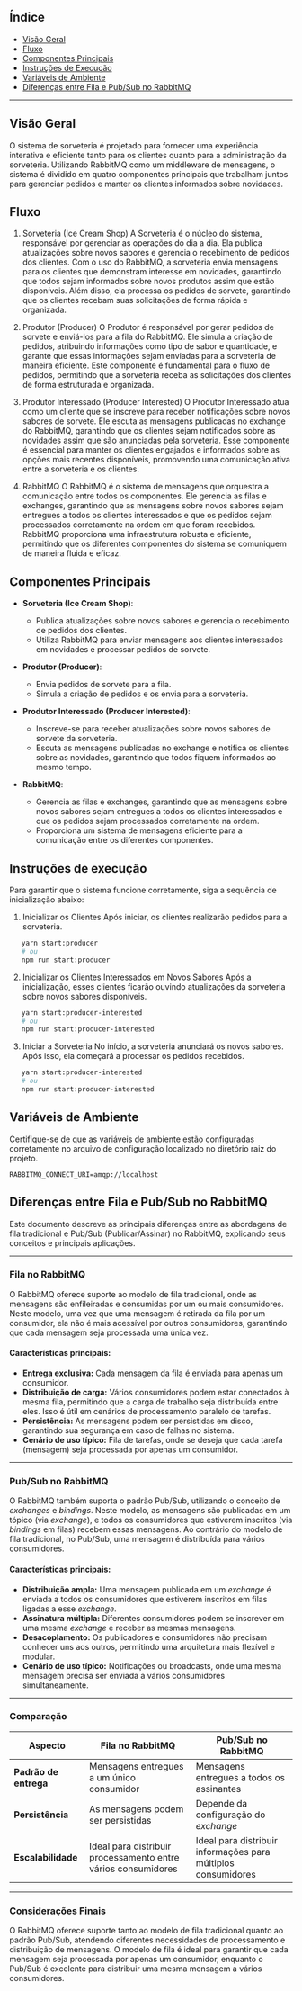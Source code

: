 ## Índice

- [Visão Geral](#visão-geral)
- [Fluxo](#fluxo)
- [Componentes Principais](#componentes-principais)
- [Instruções de Execução](#instruções-de-execução)
- [Variáveis de Ambiente](#variáveis-de-Ambiente)
- [Diferenças entre Fila e Pub/Sub no RabbitMQ](#diferenças-entre-fila-e-pubsub-no-rabbitmq)

---

## Visão Geral

O sistema de sorveteria é projetado para fornecer uma experiência interativa e eficiente tanto para os clientes quanto para a administração da sorveteria. Utilizando RabbitMQ como um middleware de mensagens, o sistema é dividido em quatro componentes principais que trabalham juntos para gerenciar pedidos e manter os clientes informados sobre novidades.

## Fluxo

1. Sorveteria (Ice Cream Shop)
   A Sorveteria é o núcleo do sistema, responsável por gerenciar as operações do dia a dia. Ela publica atualizações sobre novos sabores e gerencia o recebimento de pedidos dos clientes. Com o uso do RabbitMQ, a sorveteria envia mensagens para os clientes que demonstram interesse em novidades, garantindo que todos sejam informados sobre novos produtos assim que estão disponíveis. Além disso, ela processa os pedidos de sorvete, garantindo que os clientes recebam suas solicitações de forma rápida e organizada.

2. Produtor (Producer)
   O Produtor é responsável por gerar pedidos de sorvete e enviá-los para a fila do RabbitMQ. Ele simula a criação de pedidos, atribuindo informações como tipo de sabor e quantidade, e garante que essas informações sejam enviadas para a sorveteria de maneira eficiente. Este componente é fundamental para o fluxo de pedidos, permitindo que a sorveteria receba as solicitações dos clientes de forma estruturada e organizada.

3. Produtor Interessado (Producer Interested)
   O Produtor Interessado atua como um cliente que se inscreve para receber notificações sobre novos sabores de sorvete. Ele escuta as mensagens publicadas no exchange do RabbitMQ, garantindo que os clientes sejam notificados sobre as novidades assim que são anunciadas pela sorveteria. Esse componente é essencial para manter os clientes engajados e informados sobre as opções mais recentes disponíveis, promovendo uma comunicação ativa entre a sorveteria e os clientes.

4. RabbitMQ
   O RabbitMQ é o sistema de mensagens que orquestra a comunicação entre todos os componentes. Ele gerencia as filas e exchanges, garantindo que as mensagens sobre novos sabores sejam entregues a todos os clientes interessados e que os pedidos sejam processados corretamente na ordem em que foram recebidos. RabbitMQ proporciona uma infraestrutura robusta e eficiente, permitindo que os diferentes componentes do sistema se comuniquem de maneira fluida e eficaz.

## Componentes Principais

- **Sorveteria (Ice Cream Shop)**:

  - Publica atualizações sobre novos sabores e gerencia o recebimento de pedidos dos clientes.
  - Utiliza RabbitMQ para enviar mensagens aos clientes interessados em novidades e processar pedidos de sorvete.

- **Produtor (Producer)**:

  - Envia pedidos de sorvete para a fila.
  - Simula a criação de pedidos e os envia para a sorveteria.

- **Produtor Interessado (Producer Interested)**:

  - Inscreve-se para receber atualizações sobre novos sabores de sorvete da sorveteria.
  - Escuta as mensagens publicadas no exchange e notifica os clientes sobre as novidades, garantindo que todos fiquem informados ao mesmo tempo.

- **RabbitMQ**:
  - Gerencia as filas e exchanges, garantindo que as mensagens sobre novos sabores sejam entregues a todos os clientes interessados e que os pedidos sejam processados corretamente na ordem.
  - Proporciona um sistema de mensagens eficiente para a comunicação entre os diferentes componentes.

## Instruções de execução

Para garantir que o sistema funcione corretamente, siga a sequência de inicialização abaixo:

1. Inicializar os Clientes
   Após iniciar, os clientes realizarão pedidos para a sorveteria.

```bash
   yarn start:producer
   # ou
   npm run start:producer
```

2. Inicializar os Clientes Interessados em Novos Sabores
   Após a inicialização, esses clientes ficarão ouvindo atualizações da sorveteria sobre novos sabores disponíveis.

```bash
   yarn start:producer-interested
   # ou
   npm run start:producer-interested
```

3. Iniciar a Sorveteria
   No início, a sorveteria anunciará os novos sabores. Após isso, ela começará a processar os pedidos recebidos.

```bash
   yarn start:producer-interested
   # ou
   npm run start:producer-interested
```

## Variáveis de Ambiente

Certifique-se de que as variáveis de ambiente estão configuradas corretamente no arquivo de configuração localizado no diretório raiz do projeto.

```env
RABBITMQ_CONNECT_URI=amqp://localhost
```

## Diferenças entre Fila e Pub/Sub no RabbitMQ

Este documento descreve as principais diferenças entre as abordagens de fila tradicional e Pub/Sub (Publicar/Assinar) no RabbitMQ, explicando seus conceitos e principais aplicações.

---

### Fila no RabbitMQ

O RabbitMQ oferece suporte ao modelo de fila tradicional, onde as mensagens são enfileiradas e consumidas por um ou mais consumidores. Neste modelo, uma vez que uma mensagem é retirada da fila por um consumidor, ela não é mais acessível por outros consumidores, garantindo que cada mensagem seja processada uma única vez.

#### Características principais:

- **Entrega exclusiva:** Cada mensagem da fila é enviada para apenas um consumidor.
- **Distribuição de carga:** Vários consumidores podem estar conectados à mesma fila, permitindo que a carga de trabalho seja distribuída entre eles. Isso é útil em cenários de processamento paralelo de tarefas.
- **Persistência:** As mensagens podem ser persistidas em disco, garantindo sua segurança em caso de falhas no sistema.
- **Cenário de uso típico:** Fila de tarefas, onde se deseja que cada tarefa (mensagem) seja processada por apenas um consumidor.

---

### Pub/Sub no RabbitMQ

O RabbitMQ também suporta o padrão Pub/Sub, utilizando o conceito de _exchanges_ e _bindings_. Neste modelo, as mensagens são publicadas em um tópico (via _exchange_), e todos os consumidores que estiverem inscritos (via _bindings_ em filas) recebem essas mensagens. Ao contrário do modelo de fila tradicional, no Pub/Sub, uma mensagem é distribuída para vários consumidores.

#### Características principais:

- **Distribuição ampla:** Uma mensagem publicada em um _exchange_ é enviada a todos os consumidores que estiverem inscritos em filas ligadas a esse _exchange_.
- **Assinatura múltipla:** Diferentes consumidores podem se inscrever em uma mesma _exchange_ e receber as mesmas mensagens.
- **Desacoplamento:** Os publicadores e consumidores não precisam conhecer uns aos outros, permitindo uma arquitetura mais flexível e modular.
- **Cenário de uso típico:** Notificações ou broadcasts, onde uma mesma mensagem precisa ser enviada a vários consumidores simultaneamente.

---

### Comparação

| Aspecto               | Fila no RabbitMQ                                              | Pub/Sub no RabbitMQ                                           |
| --------------------- | ------------------------------------------------------------- | ------------------------------------------------------------- |
| **Padrão de entrega** | Mensagens entregues a um único consumidor                     | Mensagens entregues a todos os assinantes                     |
| **Persistência**      | As mensagens podem ser persistidas                            | Depende da configuração do _exchange_                         |
| **Escalabilidade**    | Ideal para distribuir processamento entre vários consumidores | Ideal para distribuir informações para múltiplos consumidores |

---

### Considerações Finais

O RabbitMQ oferece suporte tanto ao modelo de fila tradicional quanto ao padrão Pub/Sub, atendendo diferentes necessidades de processamento e distribuição de mensagens. O modelo de fila é ideal para garantir que cada mensagem seja processada por apenas um consumidor, enquanto o Pub/Sub é excelente para distribuir uma mesma mensagem a vários consumidores.
